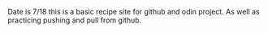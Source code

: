 Date is 7/18
this is a basic recipe site for github and odin project. As well as practicing pushing and pull from github.